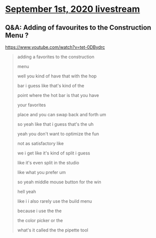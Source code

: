 # [September 1st, 2020 livestream](../2020-09-01.md)
## Q&A: Adding of favourites to the Construction Menu ?
https://www.youtube.com/watch?v=tet-0DBydrc
> adding a favorites to the construction
> 
> menu
> 
> well you kind of have that with the hop
> 
> bar i guess like that's kind of the
> 
> point where the hot bar is that you have
> 
> your favorites
> 
> place and you can swap back and forth um
> 
> so yeah like that i guess that's the uh
> 
> yeah you don't want to optimize the fun
> 
> not as satisfactory like
> 
> we i get like it's kind of split i guess
> 
> like it's even split in the studio
> 
> like what you prefer um
> 
> so yeah middle mouse button for the win
> 
> hell yeah
> 
> like i i also rarely use the build menu
> 
> because i use the the
> 
> the color picker or the
> 
> what's it called the the pipette tool
> 
